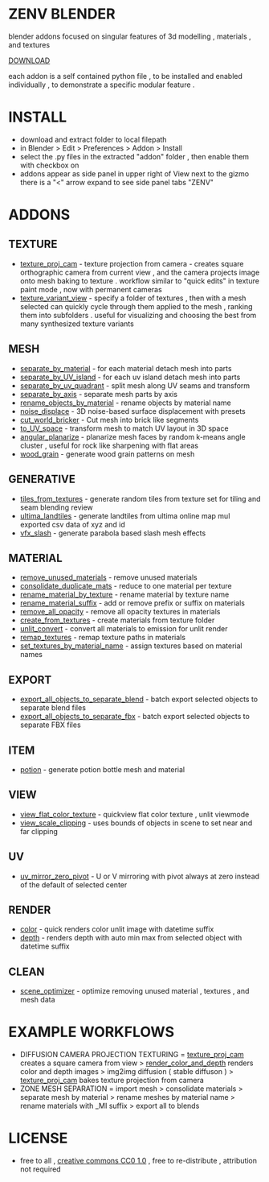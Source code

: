 # ZENV BLENDER
blender addons focused on singular features of 3d modelling , materials , and textures

[DOWNLOAD]( https://github.com/CorvaeOboro/zenv_blender/archive/refs/heads/main.zip ) 

each addon is a self contained python file , to be installed and enabled individually , to demonstrate a specific modular feature .
# INSTALL 
- download and extract folder to local filepath
- in Blender > Edit > Preferences > Addon > Install
- select the .py files in the extracted "addon" folder , then enable them with checkbox on  
- addons appear as side panel in upper right of View next to the gizmo there is a "<" arrow expand to see side panel tabs "ZENV"

# ADDONS

## TEXTURE
- [texture_proj_cam](addon/z_blender_TEX_texture_proj_cam.py) - texture projection from camera - creates square orthographic camera from current view , and the camera projects image onto mesh baking to texture . workflow similar to "quick edits" in texture paint mode , now with permanent cameras
- [texture_variant_view](addon/z_blender_TEX_texture_variant_view.py) - specify a folder of textures , then with a mesh selected can quickly cycle through them applied to the mesh , ranking them into subfolders . useful for visualizing and choosing the best from many synthesized texture variants

## MESH
- [separate_by_material](addon/z_blender_MESH_separate_by_material.py) - for each material detach mesh into parts 
- [separate_by_UV_island](addon/z_blender_MESH_separate_by_UV_island.py) - for each uv island detach mesh into parts
- [separate_by_uv_quadrant](addon/z_blender_MESH_separate_by_uv_quadrant.py) - split mesh along UV seams and transform
- [separate_by_axis](addon/z_blender_MESH_separate_by_axis.py) - separate mesh parts by axis
- [rename_objects_by_material](addon/z_blender_MESH_rename_objects_by_material.py) - rename objects by material name
- [noise_displace](addon/z_blender_MESH_noise_displace.py) - 3D noise-based surface displacement with presets
- [cut_world_bricker](addon/z_blender_MESH_cut_world_bricker.py) - Cut mesh into brick like segments
- [to_UV_space](addon/z_blender_MESH_to_UV_space.py) - transform mesh to match UV layout in 3D space
- [angular_planarize](addon/z_blender_MESH_angular_planarize.py) - planarize mesh faces by random k-means angle cluster , useful for rock like sharpening with flat areas 
- [wood_grain](addon/z_blender_MESH_wood_grain.py) - generate wood grain patterns on mesh

## GENERATIVE
- [tiles_from_textures](addon/z_blender_GEN_tiles_from_textures.py) - generate random tiles from texture set for tiling and seam blending review
- [ultima_landtiles](addon/z_blender_GEN_ultima_landtiles.py) - generate landtiles from ultima online map mul exported csv data of xyz and id 
- [vfx_slash](addon/z_blender_GEN_vfx_slash.py) - generate parabola based slash mesh effects

## MATERIAL
- [remove_unused_materials](addon/z_blender_MAT_remove_unused_materials.py) - remove unused materials 
- [consolidate_duplicate_mats](addon/z_blender_MAT_consolidate_duplicate_mats.py) - reduce to one material per texture
- [rename_material_by_texture](addon/z_blender_MAT_rename_material_by_texture.py) - rename material by texture name
- [rename_material_suffix](addon/z_blender_MAT_rename_material_suffix.py) - add or remove prefix or suffix on materials
- [remove_all_opacity](addon/z_blender_MAT_remove_all_opacity.py) - remove all opacity textures in materials
- [create_from_textures](addon/z_blender_MAT_create_from_textures.py) - create materials from texture folder
- [unlit_convert](addon/z_blender_MAT_unlit_convert.py) - convert all materials to emission for unlit render
- [remap_textures](addon/z_blender_MAT_remap_textures.py) - remap texture paths in materials
- [set_textures_by_material_name](addon/z_blender_MAT_set_textures_by_material_name.py) - assign textures based on material names

## EXPORT
- [export_all_objects_to_separate_blend](addon/z_blender_EXPORT_all_objects_to_separate_blend.py) - batch export selected objects to separate blend files
- [export_all_objects_to_separate_fbx](addon/z_blender_EXPORT_all_objects_to_separate_fbx.py) - batch export selected objects to separate FBX files

## ITEM
- [potion](addon/z_blender_ITEM_potion.py) - generate potion bottle mesh and material

## VIEW 
- [view_flat_color_texture](addon/z_blender_VIEW_view_flat_color_texture.py) - quickview flat color texture , unlit viewmode
- [view_scale_clipping](addon/z_blender_VIEW_view_scale_clipping.py) - uses bounds of objects in scene to set near and far clipping

## UV 
- [uv_mirror_zero_pivot](addon/z_blender_UV_uv_mirror_zero_pivot.py) - U or V mirroring with pivot always at zero instead of the default of selected center

## RENDER
- [color](addon/z_blender_RENDER_color.py) - quick renders color unlit image with datetime suffix
- [depth](addon/z_blender_RENDER_depth.py) - renders depth with auto min max from selected object with datetime suffix

## CLEAN
- [scene_optimizer](addon/z_blender_CLEAN_scene_optimizer.py) - optimize removing unused material , textures , and mesh data

# EXAMPLE WORKFLOWS
- DIFFUSION CAMERA PROJECTION TEXTURING = [texture_proj_cam](addon/z_blender_TEX_texture_proj_cam.py) creates a square camera from view > [render_color_and_depth](addon/z_blender_RENDER_color_and_depth.py) renders color and depth images > img2img diffusion ( stable diffuson ) > [texture_proj_cam](addon/z_blender_TEX_texture_proj_cam.py) bakes texture projection from camera
- ZONE MESH SEPARATION = import mesh > consolidate materials > separate mesh by material > rename meshes by material name > rename materials with _MI suffix > export all to blends

# LICENSE
- free to all , [creative commons CC0 1.0](https://creativecommons.org/publicdomain/zero/1.0/) , free to re-distribute , attribution not required
